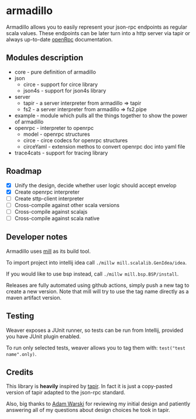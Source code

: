 # armadillo

Armadillo allows you to easily represent your json-rpc endpoints as regular scala values.
These endpoints can be later turn into a http server via tapir or always up-to-date [openRpc](https://open-rpc.org/getting-started) documentation.

## Modules description

- core - pure definition of armadillo
- json
  - circe - support for circe library
  - json4s - support for json4s library
- server
  - tapir - a server interpreter from armadillo => tapir 
  - fs2 - a server interpreter from armadillo => fs2.pipe
- example - module which pulls all the things together to show the power of armadillo
- openrpc - interpreter to openrpc 
    - model - openrpc structures
    - circe - circe codecs for openrpc structures
    - circeYaml - extension methos to convert openrpc doc into yaml file
- trace4cats - support for tracing library

## Roadmap

- [x] Unify the design, decide whether user logic should accept envelop
- [x] Create openrpc interpreter
- [ ] Create sttp-client interpreter
- [ ] Cross-compile against other scala versions
- [ ] Cross-compile against scalajs
- [ ] Cross-compile against scala native

## Developer notes

Armadillo uses [mill](https://com-lihaoyi.github.io/mill/mill/Intro_to_Mill.html) as its build tool. 

To import project into intellij idea call `./millw mill.scalalib.GenIdea/idea`. 

If you would like to use bsp instead, call `./millw mill.bsp.BSP/install`.
  
Releases are fully automated using github actions, simply push a new tag to create a new version.
Note that mill will try to use the tag name directly as a maven artifact version.

## Testing

Weaver exposes a JUnit runner, so tests can be run from Intellij, provided you have JUnit plugin enabled.

To run only selected tests, weaver allows you to tag them with: `test("test name".only)`.

## Credits

This library is **heavily** inspired by [tapir](https://github.com/softwaremill/tapir). In fact it is just a copy-pasted
version of tapir adapted to the json-rpc standard.

Also, big thanks to [Adam Warski](https://github.com/adamw) for reviewing my initial design and patiently answering all of
my questions about design choices he took in tapir.
